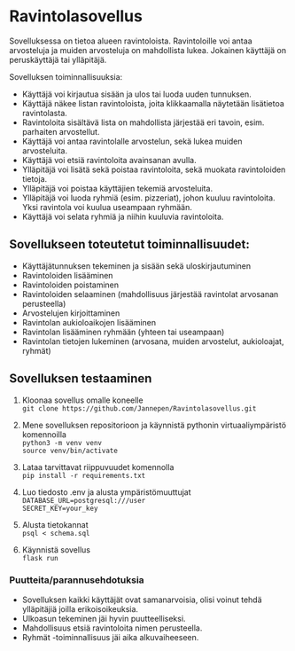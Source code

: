 # Ravintolasovellus

Sovelluksessa on tietoa alueen ravintoloista. Ravintoloille voi antaa arvosteluja ja muiden arvosteluja on mahdollista lukea. Jokainen käyttäjä on peruskäyttäjä tai ylläpitäjä.

Sovelluksen toiminnallisuuksia:

* Käyttäjä voi kirjautua sisään ja ulos tai luoda uuden tunnuksen.
* Käyttäjä näkee listan ravintoloista, joita klikkaamalla näytetään lisätietoa ravintolasta.
* Ravintoloita sisältävä lista on mahdollista järjestää eri tavoin, esim. parhaiten arvostellut.
* Käyttäjä voi antaa ravintolalle arvostelun, sekä lukea muiden arvosteluita.
* Käyttäjä voi etsiä ravintoloita avainsanan avulla.
* Ylläpitäjä voi lisätä sekä poistaa ravintoloita, sekä muokata ravintoloiden tietoja.
* Ylläpitäjä voi poistaa käyttäjien tekemiä arvosteluita.
* Ylläpitäjä voi luoda ryhmiä (esim. pizzeriat), johon kuuluu ravintoloita. Yksi ravintola voi kuulua useampaan ryhmään.
* Käyttäjä voi selata ryhmiä ja niihin kuuluvia ravintoloita.

## Sovellukseen toteutetut toiminnallisuudet:

* Käyttäjätunnuksen tekeminen ja sisään sekä uloskirjautuminen
* Ravintoloiden lisääminen
* Ravintoloiden poistaminen
* Ravintoloiden selaaminen (mahdollisuus järjestää ravintolat arvosanan perusteella)
* Arvostelujen kirjoittaminen
* Ravintolan aukioloaikojen lisääminen
* Ravintolan lisääminen ryhmään (yhteen tai useampaan)
* Ravintolan tietojen lukeminen (arvosana, muiden arvostelut, aukioloajat, ryhmät)

## Sovelluksen testaaminen

1. Kloonaa sovellus omalle koneelle   
   `git clone https://github.com/Jannepen/Ravintolasovellus.git`
   
2. Mene sovelluksen repositorioon ja käynnistä pythonin virtuaaliympäristö komennoilla   
   `python3 -m venv venv`   
   `source venv/bin/activate`
3. Lataa tarvittavat riippuvuudet komennolla   
   `pip install -r requirements.txt`
4. Luo tiedosto .env ja alusta ympäristömuuttujat   
   `DATABASE_URL=postgresql:///user`   
   `SECRET_KEY=your_key`
5. Alusta tietokannat   
   `psql < schema.sql`
6. Käynnistä sovellus   
   `flask run`
   
### Puutteita/parannusehdotuksia

* Sovelluksen kaikki käyttäjät ovat samanarvoisia, olisi voinut tehdä ylläpitäjiä joilla erikoisoikeuksia.
* Ulkoasun tekeminen jäi hyvin puutteelliseksi.
* Mahdollisuus etsiä ravintoloita nimen perusteella.
* Ryhmät -toiminnallisuus jäi aika alkuvaiheeseen.
